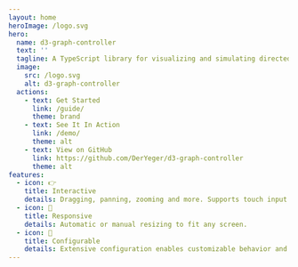 ```yaml
---
layout: home
heroImage: /logo.svg
hero:
  name: d3-graph-controller
  text: ''
  tagline: A TypeScript library for visualizing and simulating directed, interactive graphs.
  image:
    src: /logo.svg
    alt: d3-graph-controller
  actions:
    - text: Get Started
      link: /guide/
      theme: brand
    - text: See It In Action
      link: /demo/
      theme: alt
    - text: View on GitHub
      link: https://github.com/DerYeger/d3-graph-controller
      theme: alt
features:
  - icon: 👉
    title: Interactive
    details: Dragging, panning, zooming and more. Supports touch input and uses multi-touch.
  - icon: 📱
    title: Responsive
    details: Automatic or manual resizing to fit any screen.
  - icon: 🔧
    title: Configurable
    details: Extensive configuration enables customizable behavior and visuals.
---
```


<Home />
